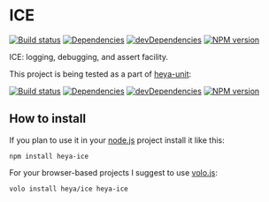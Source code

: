# ICE

[![Build status][travis-image]][travis-url]
[![Dependencies][deps-image]][deps-url]
[![devDependencies][dev-deps-image]][dev-deps-url]
[![NPM version][npm-image]][npm-url]

ICE: logging, debugging, and assert facility.

This project is being tested as a part of [heya-unit](https://github.com/heya/unit):

[![Build status][travis-image2]][travis-url2]
[![Dependencies][deps-image2]][deps-url2]
[![devDependencies][dev-deps-image2]][dev-deps-url2]
[![NPM version][npm-image2]][npm-url2]


## How to install

If you plan to use it in your [node.js](http://nodejs.org) project install it
like this:

```
npm install heya-ice
```

For your browser-based projects I suggest to use [volo.js](http://volojs.org):

```
volo install heya/ice heya-ice
```


[npm-image]:      https://img.shields.io/npm/v/heya-ice.svg
[npm-url]:        https://npmjs.org/package/heya-ice
[deps-image]:     https://img.shields.io/david/heya/ice.svg
[deps-url]:       https://david-dm.org/heya/ice
[dev-deps-image]: https://img.shields.io/david/dev/heya/ice.svg
[dev-deps-url]:   https://david-dm.org/heya/ice#info=devDependencies
[travis-image]:   https://img.shields.io/travis/heya/ice.svg
[travis-url]:     https://travis-ci.org/heya/ice

[npm-image2]:      https://img.shields.io/npm/v/heya-unit.svg
[npm-url2]:        https://npmjs.org/package/heya-unit
[deps-image2]:     https://img.shields.io/david/heya/unit.svg
[deps-url2]:       https://david-dm.org/heya/unit
[dev-deps-image2]: https://img.shields.io/david/dev/heya/unit.svg
[dev-deps-url2]:   https://david-dm.org/heya/unit#info=devDependencies
[travis-image2]:   https://img.shields.io/travis/heya/unit.svg
[travis-url2]:     https://travis-ci.org/heya/unit
